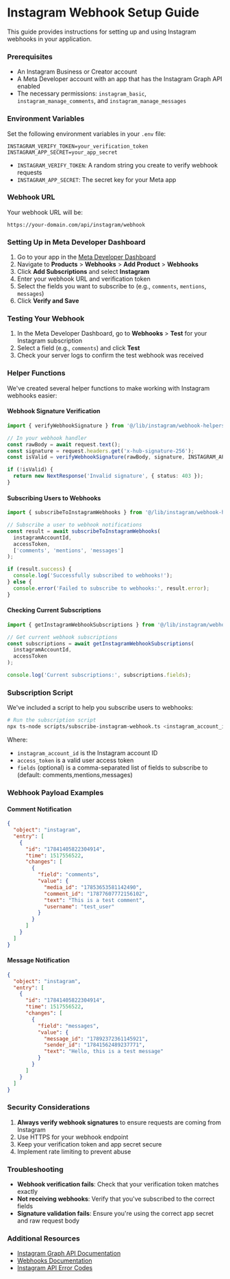 # Instagram Webhook Setup Guide

This guide provides instructions for setting up and using Instagram webhooks in your application.

### Prerequisites

- An Instagram Business or Creator account
- A Meta Developer account with an app that has the Instagram Graph API enabled
- The necessary permissions: `instagram_basic`, `instagram_manage_comments`, and `instagram_manage_messages`

### Environment Variables

Set the following environment variables in your `.env` file:

```
INSTAGRAM_VERIFY_TOKEN=your_verification_token
INSTAGRAM_APP_SECRET=your_app_secret
```

- `INSTAGRAM_VERIFY_TOKEN`: A random string you create to verify webhook requests
- `INSTAGRAM_APP_SECRET`: The secret key for your Meta app

### Webhook URL

Your webhook URL will be:

```
https://your-domain.com/api/instagram/webhook
```

### Setting Up in Meta Developer Dashboard

1. Go to your app in the [Meta Developer Dashboard](https://developers.facebook.com/apps/)
2. Navigate to **Products** > **Webhooks** > **Add Product** > **Webhooks**
3. Click **Add Subscriptions** and select **Instagram**
4. Enter your webhook URL and verification token
5. Select the fields you want to subscribe to (e.g., `comments`, `mentions`, `messages`)
6. Click **Verify and Save**

### Testing Your Webhook

1. In the Meta Developer Dashboard, go to **Webhooks** > **Test** for your Instagram subscription
2. Select a field (e.g., `comments`) and click **Test**
3. Check your server logs to confirm the test webhook was received

### Helper Functions

We've created several helper functions to make working with Instagram webhooks easier:

#### Webhook Signature Verification

```typescript
import { verifyWebhookSignature } from '@/lib/instagram/webhook-helpers';

// In your webhook handler
const rawBody = await request.text();
const signature = request.headers.get('x-hub-signature-256');
const isValid = verifyWebhookSignature(rawBody, signature, INSTAGRAM_APP_SECRET);

if (!isValid) {
  return new NextResponse('Invalid signature', { status: 403 });
}
```

#### Subscribing Users to Webhooks

```typescript
import { subscribeToInstagramWebhooks } from '@/lib/instagram/webhook-helpers';

// Subscribe a user to webhook notifications
const result = await subscribeToInstagramWebhooks(
  instagramAccountId,
  accessToken,
  ['comments', 'mentions', 'messages']
);

if (result.success) {
  console.log('Successfully subscribed to webhooks!');
} else {
  console.error('Failed to subscribe to webhooks:', result.error);
}
```

#### Checking Current Subscriptions

```typescript
import { getInstagramWebhookSubscriptions } from '@/lib/instagram/webhook-helpers';

// Get current webhook subscriptions
const subscriptions = await getInstagramWebhookSubscriptions(
  instagramAccountId,
  accessToken
);

console.log('Current subscriptions:', subscriptions.fields);
```

### Subscription Script

We've included a script to help you subscribe users to webhooks:

```bash
# Run the subscription script
npx ts-node scripts/subscribe-instagram-webhook.ts <instagram_account_id> <access_token> [fields]
```

Where:
- `instagram_account_id` is the Instagram account ID
- `access_token` is a valid user access token
- `fields` (optional) is a comma-separated list of fields to subscribe to (default: comments,mentions,messages)

### Webhook Payload Examples

#### Comment Notification

```json
{
  "object": "instagram",
  "entry": [
    {
      "id": "17841405822304914",
      "time": 1517556522,
      "changes": [
        {
          "field": "comments",
          "value": {
            "media_id": "17853653581142490",
            "comment_id": "17877607772156102",
            "text": "This is a test comment",
            "username": "test_user"
          }
        }
      ]
    }
  ]
}
```

#### Message Notification

```json
{
  "object": "instagram",
  "entry": [
    {
      "id": "17841405822304914",
      "time": 1517556522,
      "changes": [
        {
          "field": "messages",
          "value": {
            "message_id": "17892372361145921",
            "sender_id": "17841562489237771",
            "text": "Hello, this is a test message"
          }
        }
      ]
    }
  ]
}
```

### Security Considerations

1. **Always verify webhook signatures** to ensure requests are coming from Instagram
2. Use HTTPS for your webhook endpoint
3. Keep your verification token and app secret secure
4. Implement rate limiting to prevent abuse

### Troubleshooting

- **Webhook verification fails**: Check that your verification token matches exactly
- **Not receiving webhooks**: Verify that you've subscribed to the correct fields
- **Signature validation fails**: Ensure you're using the correct app secret and raw request body

### Additional Resources

- [Instagram Graph API Documentation](https://developers.facebook.com/docs/instagram-api)
- [Webhooks Documentation](https://developers.facebook.com/docs/graph-api/webhooks)
- [Instagram API Error Codes](https://developers.facebook.com/docs/instagram-api/reference/error-codes) 